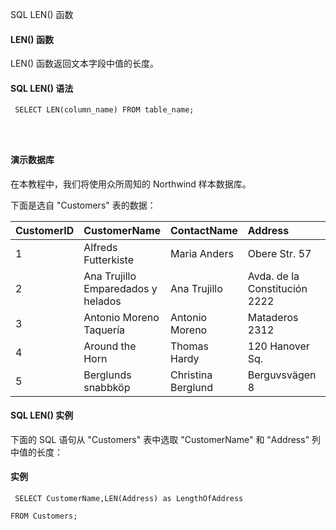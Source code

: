  SQL LEN() 函数 

#### LEN() 函数

 LEN() 函数返回文本字段中值的长度。

 
#### SQL LEN() 语法

 
```
 SELECT LEN(column_name) FROM table_name;




```
 



#### 演示数据库

 在本教程中，我们将使用众所周知的 Northwind 样本数据库。

 下面是选自 "Customers" 表的数据：

 

|CustomerID|CustomerName|ContactName|Address|City|PostalCode|Country|
|:--|:--|:--|:--|:--|:--|:--|
|1|Alfreds Futterkiste|Maria Anders|Obere Str. 57|Berlin|12209|Germany|
|2|Ana Trujillo Emparedados y helados|Ana Trujillo|Avda. de la Constitución 2222|México D.F.|05021|Mexico|
|3|Antonio Moreno Taquería|Antonio Moreno|Mataderos 2312|México D.F.|05023|Mexico|
|4|Around the Horn|Thomas Hardy|120 Hanover Sq.|London|WA1 1DP|UK|
|5|Berglunds snabbköp|Christina Berglund|Berguvsvägen 8|Luleå|S-958 22|Sweden|





#### SQL LEN() 实例

 下面的 SQL 语句从 "Customers" 表中选取 "CustomerName" 和 "Address" 列中值的长度：

  
#### 实例

 
```
 SELECT CustomerName,LEN(Address) as LengthOfAddress

FROM Customers; 


```
 

 


